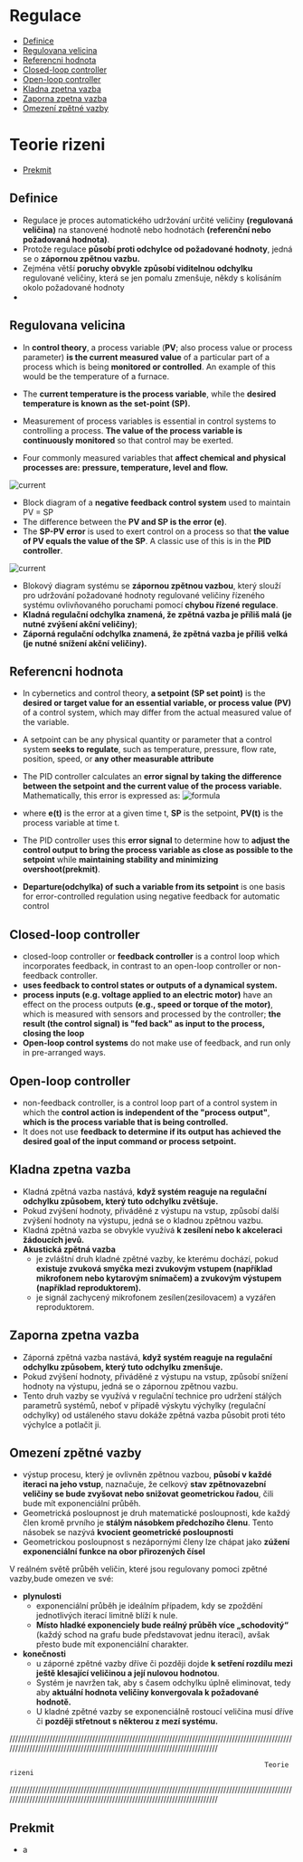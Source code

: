 # Regulace
- [Definice](#definice)
- [Regulovana velicina](#regulovana-velicina)
- [Referencni hodnota](#referencni-hodnota)
- [Closed-loop controller](#closed-loop-controller)
- [Open-loop controller](#open-loop-controller)
- [Kladna zpetna vazba](#kladna-zpetna-vazba)
- [Zaporna zpetna vazba](#zaporna-zpetna-vazba)
- [Omezení zpětné vazby](#Omezení-zpětné-vazby)

# Teorie rizeni
- [Prekmit](#prekmit)



## Definice
- Regulace je proces automatického udržování určité veličiny **(regulovaná veličina)** na stanovené hodnotě nebo hodnotách **(referenční nebo požadovaná hodnota)**.
- Protože regulace **působí proti odchylce od požadované hodnoty**, jedná se o **zápornou zpětnou vazbu.**
- Zejména větší **poruchy obvykle způsobí viditelnou odchylku** regulované veličiny, která se jen pomalu zmenšuje, někdy s kolísáním okolo požadované hodnoty 
- 

## Regulovana velicina
- In **control theory**, a process variable (**PV**; also process value or process parameter) **is the current measured value** of a particular part of a process which is being **monitored or controlled**. An example of this would be the temperature of a furnace.
- The **current temperature is the process variable**, while the **desired temperature is known as the set-point (SP).**

- Measurement of process variables is essential in control systems to controlling a process. **The value of the process variable is continuously monitored** so that control may be exerted.
- Four commonly measured variables that **affect chemical and physical processes are:** **pressure, temperature, level and flow.**

![current](https://upload.wikimedia.org/wikipedia/commons/e/ee/Set-point_control.png)
- Block diagram of a **negative feedback control system** used to maintain PV = SP
-  The difference between the **PV and SP is the error (e)**.
- The **SP-PV error** is used to exert control on a process so that **the value of PV equals the value of the SP**. A classic use of this is in the **PID controller**.

![current](https://upload.wikimedia.org/wikipedia/commons/thumb/d/d5/Set-point_control-cs.svg/885px-Set-point_control-cs.svg.png)
- Blokový diagram systému se **zápornou zpětnou vazbou**, který slouží pro udržování požadované hodnoty regulované veličiny řízeného systému ovlivňovaného poruchami pomocí **chybou řízené regulace**.
- **Kladná regulační odchylka znamená, že zpětná vazba je příliš malá (je nutné zvýšení akční veličiny)**;
- **Záporná regulační odchylka znamená, že zpětná vazba je příliš velká (je nutné snížení akční veličiny).**


## Referencni hodnota
- In cybernetics and control theory, **a setpoint (SP set point)** is the **desired or target value for an essential variable, or process value (PV)** of a control system, which may differ from the actual measured value of the variable.
- A setpoint can be any physical quantity or parameter that a control system **seeks to regulate**, such as temperature, pressure, flow rate, position, speed, or **any other measurable attribute**

- The PID controller calculates an **error signal by taking the difference between the setpoint and the current value of the process variable.** Mathematically, this error is expressed as:
![formula](https://wikimedia.org/api/rest_v1/media/math/render/svg/9fbb3562ba86333446b6cb4d281451429c7f218f)
- where **e(t)** is the error at a given time t, **SP** is the setpoint, **PV(t)**  is the process variable at time t.
- The PID controller uses this **error signal** to determine how to **adjust the control output to bring the process variable as close as possible to the setpoint** while **maintaining stability and minimizing overshoot(prekmit)**.

- **Departure(odchylka) of such a variable from its setpoint** is one basis for error-controlled regulation using negative feedback for automatic control


## Closed-loop controller
- closed-loop controller or **feedback controller** is a control loop which incorporates feedback, in contrast to an open-loop controller or non-feedback controller.
- **uses feedback to control states or outputs of a dynamical system.**
- **process inputs (e.g. voltage applied to an electric motor)** have an effect on the process outputs **(e.g., speed or torque of the motor)**, which is measured with sensors and processed by the controller; **the result (the control signal) is "fed back" as input to the process, closing the loop**
- **Open-loop control systems** do not make use of feedback, and run only in pre-arranged ways.

## Open-loop controller
- non-feedback controller, is a control loop part of a control system in which the **control action is independent of the "process output"**, **which is the process variable that is being controlled.**
- It does not use **feedback to determine if its output has achieved the desired goal of the input command or process setpoint.**

## Kladna zpetna vazba
- Kladná zpětná vazba nastává, **když systém reaguje na regulační odchylku způsobem, který tuto odchylku zvětšuje.**
- Pokud zvýšení hodnoty, přiváděné z výstupu na vstup, způsobí další zvýšení hodnoty na výstupu, jedná se o kladnou zpětnou vazbu.
- Kladná zpětná vazba se obvykle využívá **k zesílení nebo k akceleraci žádoucích jevů.** 
- **Akustická zpětná vazba**
  -  je zvláštní druh kladné zpětné vazby, ke kterému dochází, pokud **existuje zvuková smyčka mezi zvukovým vstupem (například mikrofonem nebo kytarovým snímačem) a zvukovým výstupem (například reproduktorem).**
  -  je signál zachycený mikrofonem zesílen(zesilovacem) a vyzářen reproduktorem.
 
## Zaporna zpetna vazba
- Záporná zpětná vazba nastává, **když systém reaguje na regulační odchylku způsobem, který tuto odchylku zmenšuje.**
- Pokud zvýšení hodnoty, přiváděné z výstupu na vstup, způsobí snížení hodnoty na výstupu, jedná se o zápornou zpětnou vazbu.
- Tento druh vazby se využívá v regulační technice pro udržení stálých parametrů systémů, neboť v případě výskytu výchylky (regulační odchylky) od ustáleného stavu dokáže zpětná vazba působit proti této výchylce a potlačit ji.

## Omezení zpětné vazby
- výstup procesu, který je ovlivněn zpětnou vazbou, **působí v každé iteraci na jeho vstup**, naznačuje, že celkový **stav zpětnovazební veličiny se bude zvyšovat nebo snižovat geometrickou řadou**, čili bude mít exponenciální průběh.
- Geometrická posloupnost je druh matematické posloupnosti, kde každý člen kromě prvního je **stálým násobkem předchozího členu**. Tento násobek se nazývá **kvocient geometrické posloupnosti**
- Geometrickou posloupnost s nezápornými členy lze chápat jako **zúžení exponenciální funkce na obor přirozených čísel**

V reálném světě průběh veličin, které jsou regulovany pomoci zpětné vazby,bude omezen ve své:
- **plynulosti**
  - exponenciální průběh je ideálním případem, kdy se zpoždění jednotlivých iterací limitně blíží k nule.
  - **Místo hladké exponenciely bude reálný průběh více „schodovitý“** (každý schod na grafu bude představovat jednu iteraci), avšak přesto bude mít exponenciální charakter.
- **konečnosti**
  - u záporné zpětné vazby dříve či později dojde **k setření rozdílu mezi ještě klesající veličinou a její nulovou hodnotou**.
  - Systém je navržen tak, aby s časem odchylku úplně eliminovat, tedy aby **aktuální hodnota veličiny konvergovala k požadované hodnotě.**
  - U kladné zpětné vazby se exponenciálně rostoucí veličina musí dříve či **později střetnout s některou z mezí systému.**


////////////////////////////////////////////////////////////////////////////////////////////////////////////////////////////////////////////////////////////////////////////



                                                                   Teorie rizeni



////////////////////////////////////////////////////////////////////////////////////////////////////////////////////////////////////////////////////////////////////////////

## Prekmit
- a 












